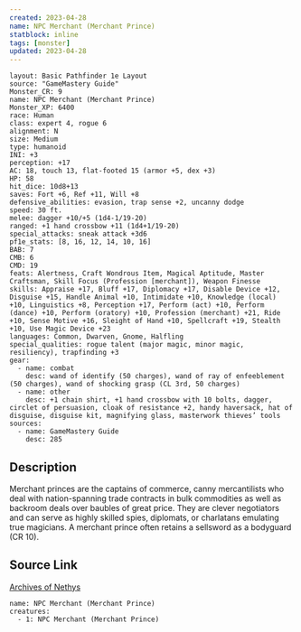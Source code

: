 ```yaml
---
created: 2023-04-28
name: NPC Merchant (Merchant Prince)
statblock: inline
tags: [monster]
updated: 2023-04-28
---
```

```statblock
layout: Basic Pathfinder 1e Layout
source: "GameMastery Guide"
Monster_CR: 9
name: NPC Merchant (Merchant Prince)
Monster_XP: 6400
race: Human
class: expert 4, rogue 6
alignment: N
size: Medium
type: humanoid
INI: +3
perception: +17
AC: 18, touch 13, flat-footed 15 (armor +5, dex +3)
HP: 58
hit_dice: 10d8+13
saves: Fort +6, Ref +11, Will +8
defensive_abilities: evasion, trap sense +2, uncanny dodge
speed: 30 ft.
melee: dagger +10/+5 (1d4-1/19-20)
ranged: +1 hand crossbow +11 (1d4+1/19-20)
special_attacks: sneak attack +3d6
pf1e_stats: [8, 16, 12, 14, 10, 16]
BAB: 7
CMB: 6
CMD: 19
feats: Alertness, Craft Wondrous Item, Magical Aptitude, Master Craftsman, Skill Focus (Profession [merchant]), Weapon Finesse
skills: Appraise +17, Bluff +17, Diplomacy +17, Disable Device +12, Disguise +15, Handle Animal +10, Intimidate +10, Knowledge (local) +10, Linguistics +8, Perception +17, Perform (act) +10, Perform (dance) +10, Perform (oratory) +10, Profession (merchant) +21, Ride +10, Sense Motive +16, Sleight of Hand +10, Spellcraft +19, Stealth +10, Use Magic Device +23
languages: Common, Dwarven, Gnome, Halfling
special_qualities: rogue talent (major magic, minor magic, resiliency), trapfinding +3
gear:
  - name: combat
    desc: wand of identify (50 charges), wand of ray of enfeeblement (50 charges), wand of shocking grasp (CL 3rd, 50 charges)
  - name: other
    desc: +1 chain shirt, +1 hand crossbow with 10 bolts, dagger, circlet of persuasion, cloak of resistance +2, handy haversack, hat of disguise, disguise kit, magnifying glass, masterwork thieves’ tools
sources:
  - name: GameMastery Guide
    desc: 285
```
## Description
Merchant princes are the captains of commerce, canny mercantilists who deal with nation-spanning trade contracts in bulk commodities as well as backroom deals over baubles of great price. They are clever negotiators and can serve as highly skilled spies, diplomats, or charlatans emulating true magicians. A merchant prince often retains a sellsword as a bodyguard (CR 10).
## Source Link
[Archives of Nethys](https://aonprd.com/NPCDisplay.aspx?ItemName=Merchant%20(Merchant%20Prince))
```encounter-table
name: NPC Merchant (Merchant Prince)
creatures:
  - 1: NPC Merchant (Merchant Prince)
```
